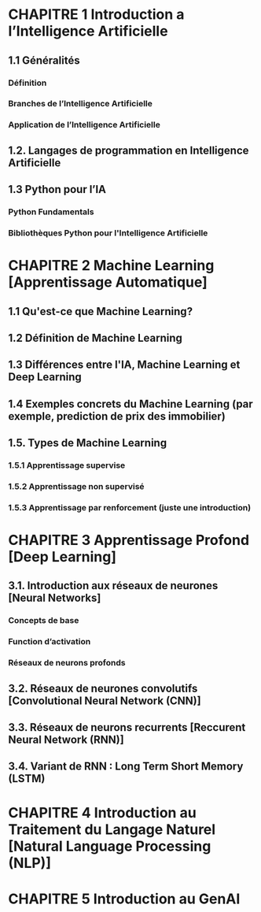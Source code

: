# CHAPITRE 1 Introduction a l’Intelligence Artificielle
## 1.1 Généralités 
### Définition
### Branches de l’Intelligence Artificielle
### Application de l’Intelligence Artificielle
## 1.2. Langages de programmation en Intelligence Artificielle
## 1.3 Python pour l’IA
### Python Fundamentals 
### Bibliothèques Python pour l'Intelligence Artificielle


# CHAPITRE 2 Machine Learning [Apprentissage Automatique]
## 1.1 Qu'est-ce que Machine Learning?
## 1.2 Définition de Machine Learning
## 1.3 Différences entre l'IA, Machine Learning et Deep Learning 
## 1.4 Exemples concrets du Machine Learning (par exemple, prediction de prix des immobilier) 
## 1.5. Types de Machine Learning
### 1.5.1 Apprentissage supervise
### 1.5.2 Apprentissage non supervisé 
### 1.5.3 Apprentissage par renforcement (juste une introduction)

# CHAPITRE 3 Apprentissage Profond [Deep Learning] 
## 3.1. Introduction aux réseaux de neurones [Neural Networks]
### Concepts de base
### Function d’activation
### Réseaux de neurons profonds
## 3.2. Réseaux de neurones convolutifs [Convolutional Neural Network (CNN)]
## 3.3. Réseaux de neurons recurrents [Reccurent Neural Network (RNN)] 
## 3.4. Variant de RNN : Long Term Short Memory (LSTM)

# CHAPITRE 4 Introduction au Traitement du Langage Naturel [Natural Language Processing (NLP)]

# CHAPITRE 5 Introduction au GenAI 




